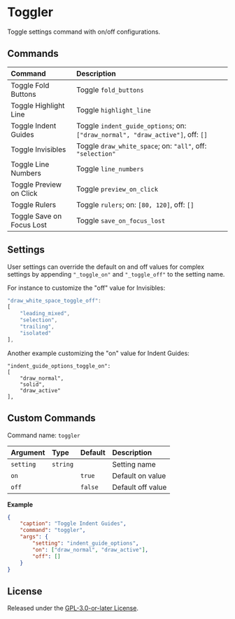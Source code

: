 # Toggler

Toggle settings command with on/off configurations.

## Commands

Command                     | Description
:------                     | :----------
Toggle Fold Buttons         | Toggle `fold_buttons`
Toggle Highlight Line       | Toggle `highlight_line`
Toggle Indent Guides        | Toggle `indent_guide_options`; on: `["draw_normal", "draw_active"]`, off: `[]`
Toggle Invisibles           | Toggle `draw_white_space`; on: `"all"`, off: `"selection"`
Toggle Line Numbers         | Toggle `line_numbers`
Toggle Preview on Click     | Toggle `preview_on_click`
Toggle Rulers               | Toggle `rulers`; on: `[80, 120]`, off: `[]`
Toggle Save on Focus Lost   | Toggle `save_on_focus_lost`

## Settings

User settings can override the default on and off values for complex settings by appending `"_toggle_on"` and `"_toggle_off"` to the setting name.

For instance to customize the "off" value for Invisibles:

```js
"draw_white_space_toggle_off":
[
    "leading_mixed",
    "selection",
    "trailing",
    "isolated"
],
```

Another example customizing the "on" value for Indent Guides:

```
"indent_guide_options_toggle_on":
[
    "draw_normal",
    "solid",
    "draw_active"
],
```

## Custom Commands

Command name: `toggler`

Argument  | Type     | Default  | Description
:-------- | :------- | :------- | :----------
`setting` | `string` |          | Setting name
`on`      |          | `true`   | Default on value
`off`     |          | `false`  | Default off value

**Example**

```json
{
    "caption": "Toggle Indent Guides",
    "command": "toggler",
    "args": {
        "setting": "indent_guide_options",
        "on": ["draw_normal", "draw_active"],
        "off": []
    }
}
```

## License

Released under the [GPL-3.0-or-later License](LICENSE).
